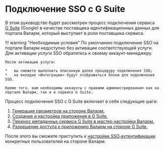 [doc-setup-sp]:                     setup-sp.md
[doc-setup-idp]:                    setup-idp.md    
[doc-metadata-transfer]:            metadata-transfer.md
[doc-allow-access-to-wl]:           allow-access-to-wl.md

[doc-user-sso-guide]:               ../../../../user-guides/use-sso.md

[doc-employ-sso]:                   ../employ-user-auth.md
[doc-disable-sso]:                  ../change-sso-provider.md

[link-gsuite]:                      https://gsuite.google.com/


#   Подключение SSO с G Suite

В этом руководстве будет рассмотрен процесс подключения сервиса [G Suite][link-gsuite] (Google) в качестве поставщика идентификационных данных для портала Валарм, который выступает в роли поставщика сервиса. 

!!! warning "Необходимые условия"
    По умолчанию подключение SSO на портале Валарм недоступно без активации соответствующей услуги. Для активации услуги SSO обратитесь к своему аккаунт-менеджеру.
    
    После активации услуги:
 
    *   вы сможете выполнить описанную далее процедуру подключения SSO;
    *   на вкладке «Интеграции» будут отображаться блоки для подключения SSO.
    
    Кроме того, вам необходимы аккаунты с правами администрирования как на портале Валарм, так и в сервисе G Suite.

Процесс подключения SSO с G Suite включает в себя следующие шаги:
1.  [Генерация параметров на стороне Валарм.][doc-setup-sp]
2.  [Создание и настройка приложения в G Suite.][doc-setup-idp]
3.  [Перенос метаданных сервиса G Suite в мастер настройки Валарм.][doc-metadata-transfer]
4.  [Разрешение доступа к приложению Валарм на стороне G Suite.][doc-allow-access-to-wl]

После этого вы сможете приступить к [настройке SSO‑аутентификации][doc-employ-sso] конкретных пользователей на стороне Валарм.
